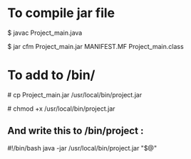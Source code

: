 # To compile jar file

$ javac Project_main.java

$ jar cfm Project_main.jar MANIFEST.MF Project_main.class

# To add to /bin/ 

\# cp Project_main.jar /usr/local/bin/project.jar

\# chmod +x /usr/local/bin/project.jar

## And write this to /bin/project :

#!/bin/bash
java -jar /usr/local/bin/project.jar "$@"
